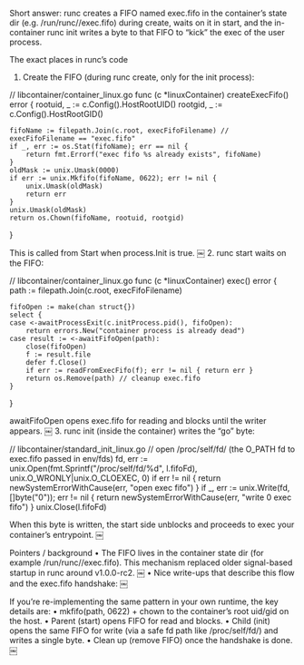 Short answer: runc creates a FIFO named exec.fifo in the container’s state dir (e.g. /run/runc/<id>/exec.fifo) during create, waits on it in start, and the in-container runc init writes a byte to that FIFO to “kick” the exec of the user process.

The exact places in runc’s code
1.	Create the FIFO (during runc create, only for the init process):

// libcontainer/container_linux.go
func (c *linuxContainer) createExecFifo() error {
rootuid, _ := c.Config().HostRootUID()
rootgid, _ := c.Config().HostRootGID()

    fifoName := filepath.Join(c.root, execFifoFilename) // execFifoFilename == "exec.fifo"
    if _, err := os.Stat(fifoName); err == nil {
        return fmt.Errorf("exec fifo %s already exists", fifoName)
    }
    oldMask := unix.Umask(0000)
    if err := unix.Mkfifo(fifoName, 0622); err != nil {
        unix.Umask(oldMask)
        return err
    }
    unix.Umask(oldMask)
    return os.Chown(fifoName, rootuid, rootgid)
}

This is called from Start when process.Init is true.  ￼
2.	runc start waits on the FIFO:

// libcontainer/container_linux.go
func (c *linuxContainer) exec() error {
path := filepath.Join(c.root, execFifoFilename)

    fifoOpen := make(chan struct{})
    select {
    case <-awaitProcessExit(c.initProcess.pid(), fifoOpen):
        return errors.New("container process is already dead")
    case result := <-awaitFifoOpen(path):
        close(fifoOpen)
        f := result.file
        defer f.Close()
        if err := readFromExecFifo(f); err != nil { return err }
        return os.Remove(path) // cleanup exec.fifo
    }
}

awaitFifoOpen opens exec.fifo for reading and blocks until the writer appears.  ￼
3.	runc init (inside the container) writes the “go” byte:

// libcontainer/standard_init_linux.go
// open /proc/self/fd/<fifoFd> (the O_PATH fd to exec.fifo passed in env/fds)
fd, err := unix.Open(fmt.Sprintf("/proc/self/fd/%d", l.fifoFd),
unix.O_WRONLY|unix.O_CLOEXEC, 0)
if err != nil {
return newSystemErrorWithCause(err, "open exec fifo")
}
if _, err := unix.Write(fd, []byte("0")); err != nil {
return newSystemErrorWithCause(err, "write 0 exec fifo")
}
unix.Close(l.fifoFd)

When this byte is written, the start side unblocks and proceeds to exec your container’s entrypoint.  ￼

Pointers / background
•	The FIFO lives in the container state dir (for example /run/runc/<container-id>/exec.fifo). This mechanism replaced older signal-based startup in runc around v1.0.0-rc2.  ￼
•	Nice write-ups that describe this flow and the exec.fifo handshake:  ￼

If you’re re-implementing the same pattern in your own runtime, the key details are:
•	mkfifo(path, 0622) + chown to the container’s root uid/gid on the host.
•	Parent (start) opens FIFO for read and blocks.
•	Child (init) opens the same FIFO for write (via a safe fd path like /proc/self/fd/<fd>) and writes a single byte.
•	Clean up (remove FIFO) once the handshake is done.  ￼